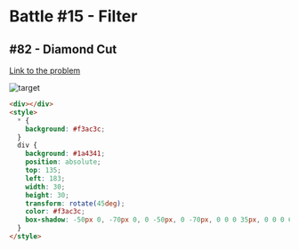 # Battle #15 - Filter

## #82 - Diamond Cut

[Link to the problem](https://cssbattle.dev/play/82)

![target](https://cssbattle.dev/targets/82.png)

```html
<div></div>
<style>
  * {
    background: #f3ac3c;
  }
  div {
    background: #1a4341;
    position: absolute;
    top: 135;
    left: 183;
    width: 30;
    height: 30;
    transform: rotate(45deg);
    color: #f3ac3c;
    box-shadow: -50px 0, -70px 0, 0 -50px, 0 -70px, 0 0 0 35px, 0 0 0 65px #998235;
  }
</style>
```
